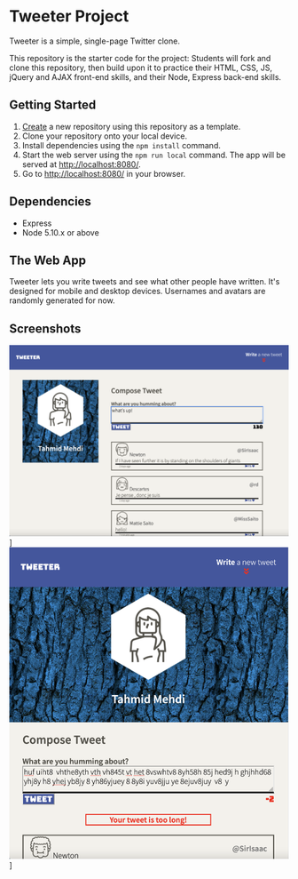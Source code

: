 # Tweeter Project

Tweeter is a simple, single-page Twitter clone.

This repository is the starter code for the project: Students will fork and clone this repository, then build upon it to practice their HTML, CSS, JS, jQuery and AJAX front-end skills, and their Node, Express back-end skills.

## Getting Started

1. [Create](https://docs.github.com/en/repositories/creating-and-managing-repositories/creating-a-repository-from-a-template) a new repository using this repository as a template.
2. Clone your repository onto your local device.
3. Install dependencies using the `npm install` command.
3. Start the web server using the `npm run local` command. The app will be served at <http://localhost:8080/>.
4. Go to <http://localhost:8080/> in your browser.

## Dependencies

- Express
- Node 5.10.x or above

## The Web App

Tweeter lets you write tweets and see what other people have written. It's designed for mobile and desktop devices. Usernames and avatars are randomly generated for now.

## Screenshots

!["Desktop Preview"](https://github.com/tahmidmehdi/tweeter-copy/blob/master/docs/desktop-preview.png)]
!["Mobile Preview"](https://github.com/tahmidmehdi/tweeter-copy/blob/master/docs/mobile-preview.png)]